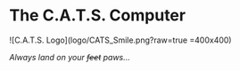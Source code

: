 # The C.A.T.S. Computer

![C.A.T.S. Logo](logo/CATS_Smile.png?raw=true =400x400)

*Always land on your ~~feet~~ paws...*

